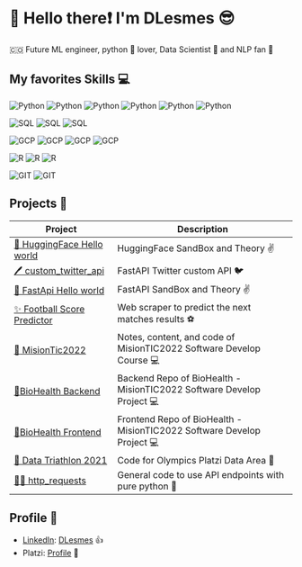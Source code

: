# :wave: Hello there:exclamation: I'm DLesmes :sunglasses:
🇨🇴 Future ML engineer, python :snake: lover, Data Scientist 🧪 and NLP fan 📖

## My favorites Skills :computer:
![Python](https://img.shields.io/badge/Python-TensorFlow-green) ![Python](https://img.shields.io/badge/Python-Pandas-purple) ![Python](https://img.shields.io/badge/Python-Numpy-blue) ![Python](https://img.shields.io/badge/Python-Seaborn-green) ![Python](https://img.shields.io/badge/Python-Matplotlib-orange) ![Python](https://img.shields.io/badge/Python-beautifulsoup4-blue)

![SQL](https://img.shields.io/badge/SQL-PostgreSQL-yellow) ![SQL](https://img.shields.io/badge/SQL-Mysql-yellow) ![SQL](https://img.shields.io/badge/SQL-SQLServer-yellow)

![GCP](https://img.shields.io/badge/GCP-ComputeEngine-blue) ![GCP](https://img.shields.io/badge/GCP-Storage-red) ![GCP](https://img.shields.io/badge/GCP-BigQuery-yellow) ![GCP](https://img.shields.io/badge/GCP-CloudSQL-blue)

![R](https://img.shields.io/badge/R-ggplot-orange) ![R](https://img.shields.io/badge/R-Caret-orange) ![R](https://img.shields.io/badge/R-tidyverse-orange)

![GIT](https://img.shields.io/badge/git-github-black) ![GIT](https://img.shields.io/badge/git-gitlab-black)

## Projects :briefcase:

| **Project** | **Description** |
|---|--- |
| [🤗 HuggingFace Hello world](https://github.com/DLesmes/hugging_face)| HuggingFace SandBox and Theory ✌️ |
| [🖊️ custom_twitter_api](https://github.com/DLesmes/custom_twitter_api)| FastAPI Twitter custom API 🐦 |
| [🙏 FastApi Hello world](https://github.com/DLesmes/fast_api_hw)| FastAPI SandBox and Theory ✌️ |
| [:sparkles: Football Score Predictor](https://github.com/DLesmes/football_score_predictor)| Web scraper to predict the next matches results :soccer: |
| [:rocket: MisionTic2022](https://github.com/DLesmes/MisionTic2022)| Notes, content, and code of MisionTIC2022 Software Develop Course 💻 |
| [:rocket:BioHealth Backend](https://github.com/DLesmes/biohealth_backend)| Backend Repo of BioHealth - MisionTIC2022 Software Develop Project 💻 |
| [:rocket:BioHealth Frontend](https://github.com/DLesmes/biohealth_frontend)| Frontend Repo of BioHealth - MisionTIC2022 Software Develop Project 💻 |
| [🏅 Data Triathlon 2021](https://github.com/DLesmes/Data_Triathlon_2021)| Code for Olympics Platzi Data Area 🥇 |
| [☝🏻 http_requests](https://github.com/DLesmes/http_requests)| General code to use API endpoints with pure python 🐍 |
    
## Profile 👔
- [LinkedIn](https://www.linkedin.com/in/diegolesmes-lnkdn/): [DLesmes](https://1drv.ms/b/s!AoY5DQml1Cs4iFBXxQ-BWADYR3QG?e=9klgy1) 👍
- Platzi: [Profile](https://platzi.com/p/dlesmes/) 🚀
